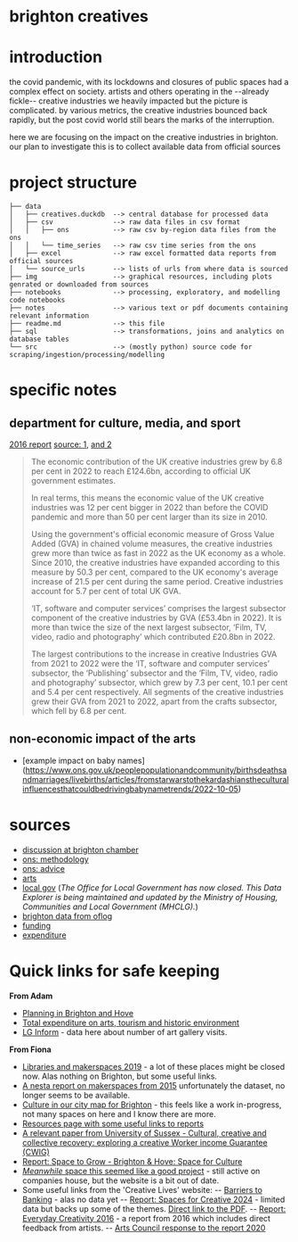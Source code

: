 brighton creatives
===
# introduction
the covid pandemic, with its lockdowns and closures of public spaces had a complex effect on society. artists and others operating in the --already fickle-- creative industries we heavily impacted but the picture is complicated. by various metrics, the creative industries bounced back rapidly, but the post covid world still bears the marks of the interruption.

here we are focusing on the impact on the creative industries in brighton. our plan to investigate this is to collect available data from official sources

# project structure
```
├── data
│   ├── creatives.duckdb  --> central database for processed data
│   ├── csv               --> raw data files in csv format
│   │   ├── ons           --> raw csv by-region data files from the ons
│   │   └── time_series   --> raw csv time series from the ons 
│   ├── excel             --> raw excel formatted data reports from official sources
│   └── source_urls       --> lists of urls from where data is sourced
├── img                   --> graphical resources, including plots genrated or downloaded from sources
├── notebooks             --> processing, exploratory, and modelling code notebooks
├── notes                 --> various text or pdf documents containing relevant information 
├── readme.md             --> this file
├── sql                   --> transformations, joins and analytics on database tables
└── src                   --> (mostly python) source code for scraping/ingestion/processing/modelling
```


# specific notes 

## department for culture, media, and sport
[2016 report](https://assets.publishing.service.gov.uk/media/5a802de7e5274a2e87db850b/DCMS_Statistical_Handbook_-_28_September_2016.pdf)
[source: 1](https://www.thecreativeindustries.co.uk/facts-figures/creative-industries-add-ps124bn-of-value-to-uk), [and 2](https://www.gov.uk/government/statistics/dcms-and-digital-sector-gva-2022-provisional/dcms-sectors-economic-estimates-gross-value-added-2022-provisional)
> The economic contribution of the UK creative industries grew by 6.8 per cent in 2022 to reach £124.6bn, according to official UK government estimates.
> 
> In real terms, this means the economic value of the UK creative industries was 12 per cent bigger in 2022 than before the COVID pandemic and more than 50 per cent larger than its size in 2010.
> 
> Using the government's official economic measure of Gross Value Added (GVA) in chained volume measures, the creative industries grew more than twice as fast in 2022 as the UK economy as a whole. Since 2010, the creative industries have expanded according to this measure by 50.3 per cent, compared to the UK economy's average increase of 21.5 per cent during the same period. Creative industries account for 5.7 per cent of total UK GVA.
> 
> ‘IT, software and computer services’ comprises the largest subsector component of the creative industries by GVA (£53.4bn in 2022). It is more than twice the size of the next largest subsector, ‘Film, TV, video, radio and photography’ which contributed £20.8bn in 2022.
> 
> The largest contributions to the increase in creative Industries GVA from 2021 to 2022 were the ‘IT, software and computer services’ subsector, the ‘Publishing’ subsector and the ‘Film, TV, video, radio and photography’ subsector, which grew by 7.3 per cent, 10.1 per cent and 5.4 per cent respectively. All segments of the creative industries grew their GVA from 2021 to 2022, apart from the crafts subsector, which fell by 6.8 per cent.

## non-economic impact of the arts
- [example impact on baby names] (https://www.ons.gov.uk/peoplepopulationandcommunity/birthsdeathsandmarriages/livebirths/articles/fromstarwarstothekardashianstheculturalinfluencesthatcouldbedrivingbabynametrends/2022-10-05)


# sources

- [discussion at brighton chamber](https://www.brightonchamber.co.uk/blog/the-big-debate-is-brightons-creative-sector-an-undervalued-powerhouse)
- [ons: methodology](https://oflog.data.gov.uk/methodology?area=BN1+1ND)
- [ons: advice](https://blog.ons.gov.uk/2024/03/26/local-data-at-your-fingertips/)
- [arts](https://lginform.local.gov.uk/dataAndReports/search/3676?text=arts)
- [local gov](https://lginform.local.gov.uk) (*The Office for Local Government has now closed. This Data Explorer is being maintained and updated by the Ministry of Housing, Communities and Local Government (MHCLG).*)
- [brighton data from oflog](https://oflog.data.gov.uk/planning?area=BN1+1ND)
- [funding](https://reports.esd.org.uk/share/map)
- [expenditure](https://lginform.local.gov.uk/dataAndReports/explorer/6605?text=arts&metricType=6605&area=E10000008%2CAllLaInUK&period=latest)


# Quick links for safe keeping 
**From Adam** 
- [Planning in Brighton and Hove](https://oflog.data.gov.uk/planning?area=BN1+1ND)
- [Total expenditure on arts, tourism and historic environment](https://lginform.local.gov.uk/dataAndReports/explorer/6605?text=arts&metricType=6605&area=E10000008%2CAllLaInUK&period=latest)
- [LG Inform](https://lginform.local.gov.uk/dataAndReports/explorer) - data here about number of art gallery visits.

**From Fiona**
- [Libraries and makerspaces 2019](https://www.gov.uk/government/publications/libraries-and-makerspaces/libraries-and-makerspaces) - a lot of these places might be closed now. Alas nothing on Brighton, but some useful links.
- [A nesta report on makerspaces from 2015](https://www.nesta.org.uk/report/open-dataset-of-uk-makerspaces-a-users-guide/) unfortunately the dataset, no longer seems to be available.
- [Culture in our city map for Brighton](https://cultureinourcity.com/creative-network/venues-spaces/) - this feels like a work in-progress, not many spaces on here and I know there are more.
- [Resources page with some useful links to reports](https://cultureinourcity.com/creative-network/resources/) 
- [A relevant paper from University of Sussex - Cultural, creative and collective recovery: exploring a creative Worker income Guarantee (CWIG)](https://www.tandfonline.com/doi/full/10.1080/17510694.2023.2301120#abstract)
- [Report: Space to Grow - Brighton & Hove: Space for Culture](https://cultureinourcity.com/resources/space-to-grow-brighton-hove-space-for-culture/)
- [*Meanwhile* space this seemed like a good project](https://www.meanwhilespace.com/about) - still active on companies house, but the website is a bit out of date.
- Some useful links from the 'Creative Lives' website:
-- [Barriers to Banking](https://www.creative-lives.org/barriers-to-banking) - alas no data yet
-- [Report: Spaces for Creative 2024](https://www.creative-lives.org/spaces-for-creativity-2024) - limited data but backs up some of the themes. [Direct link to the PDF](https://www.creative-lives.org/Handlers/Download.ashx?IDMF=0b2f24b3-f2b2-4a5e-b9b6-92c6b4fccdab).
-- [Report: Everyday Creativity 2016](https://www.creative-lives.org/everyday-creativity) - a report from 2016 which includes direct feedback from artists.
-- [Arts Council response to the report 2020](https://www.artscouncil.org.uk/blog/value-everyday-creativity)